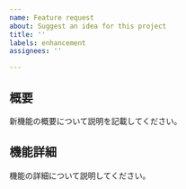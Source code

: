 ```yaml
---
name: Feature request
about: Suggest an idea for this project
title: ''
labels: enhancement
assignees: ''

---
```


## 概要
新機能の概要について説明を記載してください。

## 機能詳細
機能の詳細について説明してください。
